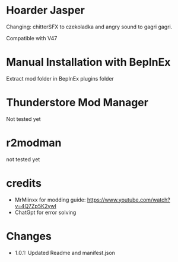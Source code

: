 # Hoarder Jasper
Changing: chitterSFX to czekoladka and angry sound to gagri gagri.

Compatible with V47

# Manual Installation with BepInEx
Extract mod folder in BepInEx plugins folder

# Thunderstore Mod Manager
Not tested yet

# r2modman
not tested yet 

# credits
- MrMiinxx for modding guide: https://www.youtube.com/watch?v=4Q7Zp5K2ywI
- ChatGpt for error solving

# Changes
- 1.0.1: Updated Readme and manifest.json